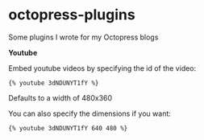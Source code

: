 octopress-plugins
=================

Some plugins I wrote for my Octopress blogs

**Youtube**

Embed youtube videos by specifying the id of the video:


    {% youtube 3dNDUNYT1fY %}


Defaults to a width of 480x360

You can also specify the dimensions if you want:


    {% youtube 3dNDUNYT1fY 640 480 %}
